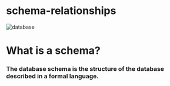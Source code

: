 # schema-relationships

![database](https://d2slcw3kip6qmk.cloudfront.net/marketing/pages/chart/seo/database/discovery/database-schema-the-definiton-and-purpose-of-a-database-schema-feature.svg)

# What is a schema?
### The database schema is the structure of the database described in a formal language.
